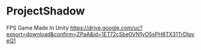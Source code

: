 # ProjectShadow
FPS Game Made In Unity
https://drive.google.com/uc?export=download&confirm=ZPaA&id=1ET72cSbe0VN1yO5sPH8TX31TrDIpveQ1
